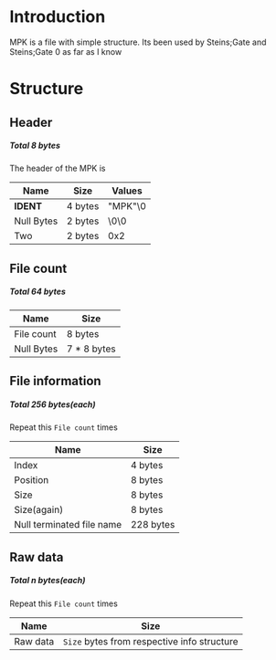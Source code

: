# Introduction
MPK is a file with simple structure. Its been used by Steins;Gate and Steins;Gate 0 as far as I know

# Structure

## Header
##### Total 8 bytes
The header of the MPK is

Name | Size | Values |
--- | --- | --- 
**IDENT** | 4 bytes | "MPK"\0
Null Bytes | 2 bytes | \0\0
Two | 2 bytes | 0x2

## File count
##### Total 64 bytes
Name | Size |
--- | --- 
File count | 8 bytes
Null Bytes | 7 * 8 bytes

## File information
##### Total 256 bytes(each)
Repeat this `File count` times

Name | Size |
--- | --- 
Index | 4 bytes
Position | 8 bytes
Size | 8 bytes
Size(again) | 8 bytes
Null terminated file name | 228 bytes

## Raw data
##### Total n bytes(each)
Repeat this `File count` times

Name | Size |
--- | --- 
Raw data | `Size` bytes from respective info structure
